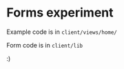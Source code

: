 Forms experiment
================

Example code is in `client/views/home/`

Form code is in `client/lib`


:)